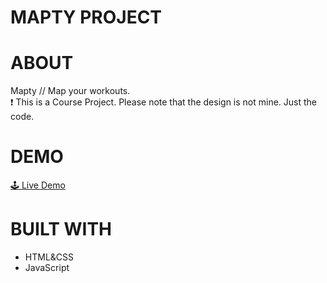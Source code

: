 # MAPTY PROJECT


# ABOUT
Mapty // Map your workouts.
<br/>
❗ This is a Course Project. Please note that the design is not mine. Just the code.

# DEMO
<a href="https://forkify-nox.netlify.app/" target="_blank">🕹 Live Demo</a>

# BUILT WITH
- HTML&CSS
- JavaScript
